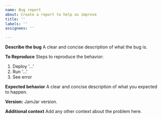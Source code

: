```yaml
---
name: Bug report
about: Create a report to help us improve
title: ''
labels: ''
assignees: ''

---
```


**Describe the bug**
A clear and concise description of what the bug is.

**To Reproduce**
Steps to reproduce the behavior:
1. Deploy '...'
2. Run '...'
3. See error

**Expected behavior**
A clear and concise description of what you expected to happen.

**Version:**
JamJar version.

**Additional context**
Add any other context about the problem here.
